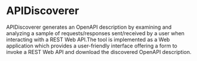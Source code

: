 # APIDiscoverer
APIDiscoverer generates an OpenAPI description by examining and analyzing a sample of requests/responses sent/received by a user when interacting with a REST Web API.The tool is implemented as a Web application which provides a user-friendly interface offering a form to invoke a REST Web API and download the discovered OpenAPI description.

